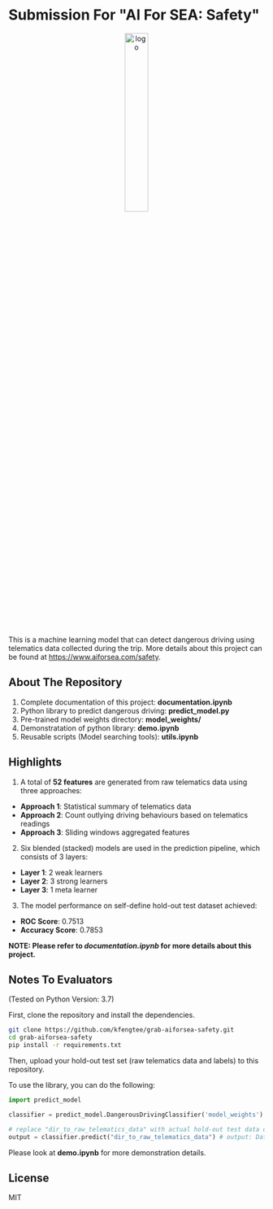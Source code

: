 # Submission For "AI For SEA: Safety"

<p align=center>
    <a href="#readme">
        <img alt="logo" width="30%" src="https://static.wixstatic.com/media/397bed_e0fd4340ff5f40de876b26f0fb7e1f83~mv2.png/v1/fill/w_458,h_458,al_c,q_80,usm_0.66_1.00_0.01/Grab%20EDM_Safety.webp">
    </a>
</p>

This is a machine learning model that can detect dangerous driving using telematics data collected during the trip. More details about this project can be found at https://www.aiforsea.com/safety. 

## About The Repository
1. Complete documentation of this project: **documentation.ipynb**
2. Python library to predict dangerous driving: **predict_model.py**
3. Pre-trained model weights directory: **model_weights/**
4. Demonstratation of python library: **demo.ipynb**
5. Reusable scripts (Model searching tools): **utils.ipynb**

## Highlights
1. A total of **52 features** are generated from raw telematics data using three approaches: <br>
* **Approach 1**: Statistical summary of telematics data <br>
* **Approach 2**: Count outlying driving behaviours based on telematics readings <br>
* **Approach 3**: Sliding windows aggregated features 
2. Six blended (stacked) models are used in the prediction pipeline, which consists of 3 layers: <br>
* **Layer 1**: 2 weak learners <br>
* **Layer 2**: 3 strong learners <br>
* **Layer 3**: 1 meta learner
3. The model performance on self-define hold-out test dataset achieved:
* **ROC Score**: 0.7513
* **Accuracy Score**: 0.7853

**NOTE: Please refer to *documentation.ipynb* for more details about this project.**

## Notes To Evaluators
(Tested on Python Version: 3.7)

First, clone the repository and install the dependencies.
```sh
git clone https://github.com/kfengtee/grab-aiforsea-safety.git
cd grab-aiforsea-safety
pip install -r requirements.txt
```

Then, upload your hold-out test set (raw telematics data and labels) to this repository.

To use the library, you can do the following:
```python
import predict_model

classifier = predict_model.DangerousDrivingClassifier('model_weights') # load the pre-trained weights

# replace "dir_to_raw_telematics_data" with actual hold-out test data directory
output = classifier.predict("dir_to_raw_telematics_data") # output: DataFrame, columns = ['bookingID', 'prob', 'label']
```
Please look at **demo.ipynb** for more demonstration details. 

License
----
MIT

